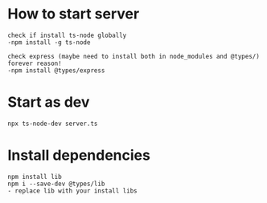 # How to start server
    check if install ts-node globally 
    -npm install -g ts-node

    check express (maybe need to install both in node_modules and @types/) forever reason!
    -npm install @types/express

# Start as dev
    npx ts-node-dev server.ts

# Install dependencies
    npm install lib 
    npm i --save-dev @types/lib
    - replace lib with your install libs